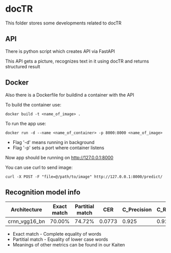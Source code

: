 # docTR

This folder stores some developments related to docTR

## API

There is python script which creates API via FastAPI

This API gets a picture, recognizes text in it using docTR and returns structured result

## Docker

Also there is a Dockerfile for buildind a container with the API

To build the container use:

```shell
docker build -t <name_of_image> .
```

To run the app use:

```shell
docker run -d --name <name_of_container> -p 8000:8000 <name_of_image>
```

* Flag '-d' means running in background
* Flag '-p' sets a port where container listens

Now app should be running on <http://127.0.0.1:8000>

You can use curl to send image:

```shell
curl -X POST -F "file=@/path/to/image" http://127.0.0.1:8000/predict/
```

## Recognition model info

| Architecture  | Exact match | Partitial match | CER    | C_Precision | C_Recall |
| ------------- | ----------- | --------------- | ------ | ----------- | -------- |
| crnn_vgg16_bn | 70.00%      | 74.72%          | 0.0773 | 0.925       | 0.923    |

* Exact match - Complete equality of words
* Partitial match - Equality of lower case words
* Meanings of other metrics can be found in our Kaiten
